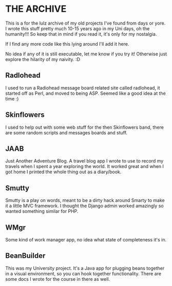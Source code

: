 
# THE ARCHIVE

This is a for the lulz archive of my old projects I've found from days or yore.
I wrote this stuff pretty much 10-15 years ago in my Uni days, oh the humanity!!!
So keep that in mind if you read it, it's only for my nostalgia.

If I find any more code like this lying around I'll add it here.

No idea if any of it is still executable, let me know if you try it!  Otherwise
just explore the hilarity of my naivity.  :D

## Radlohead

I used to run a Radiohead message board related site called radlohead, it started
off as Perl, and moved to being ASP.  Seemed like a good idea at the time :)

## Skinflowers

I used to help out with some web stuff for the then Skinflowers band, there are
some random scripts and messages boards and stuff.

## JAAB

Just Another Adventure Blog.  A travel blog app I wrote to use to record my travels
when I spent a year exploring the world.  It worked great and when I got home I
printed the whole thing out as a diary/book.

## Smutty

Smutty is a play on words, meant to be a dirty hack around Smarty to make it a little
MVC framework.  I thought the Django admin worked amazingly so wanted something similar
for PHP.

## WMgr

Some kind of work manager app, no idea what state of completeness it's in.

## BeanBuilder

This was my University project.  It's a Java app for plugging beans together in a visual
environment, so you can hook together functionality.  There are some docs I wrote for
the course in there as well.

